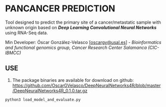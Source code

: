 PANCANCER PREDICTION
====================

Tool designed to predict the primary site of a cancer/metastatic sample with unknown origin based on ***Deep Learning Convolutional Neural Networks*** using RNA-Seq data.

Min Developer: Óscar González-Velasco \[<oscargv@usal.es>\] - *Bioinformatics and functional genomics group, Cancer Research Center Salamanca (CIC-IBMCC)*


USE
------------

1.  The package binaries are available for download on github: <https://github.com/OscarGVelasco/DeepNeuralNetworks4R/blob/master/DeepNeuralNetworks4R_0.1.0.tar.gz>

``` python
python3 load_model_and_evaluate.py
```


